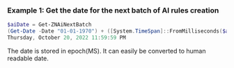 ### Example 1: Get the date for the next batch of AI rules creation
```powershell
$aiDate = Get-ZNAiNextBatch
(Get-Date -Date "01-01-1970") + ([System.TimeSpan]::FromMilliseconds($ai))
Thursday, October 20, 2022 11:59:59 PM
```

The date is stored in epoch(MS). It can easily be converted to human readable date.
